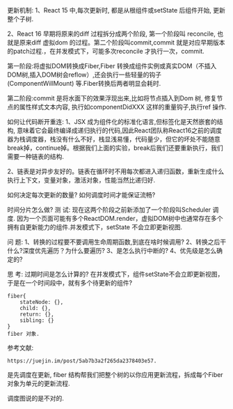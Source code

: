 更新机制:
1、React 15 中,每次更新时, 都是从根组件或setState 后组件开始, 更新整个子树.

2、React 16 早期将原来的diff 过程拆分成两个阶段, 第一个阶段叫 reconcile, 也就是原来diff 虚拟dom 的过程。第二个阶段叫commit,commit 就是对应早期版本的patch过程.，在并发模式下，可能多次reconcile 才执行一次，commit.

第一阶段:将虚拟DOM转换成Fiber,Fiber 转换成组件实例或真实DOM（不插入DOM树,插入DOM树会reflow）,还会执行一些轻量的钩子(ComponentWillMount) 等.Fiber转换后两者明显会耗时.

第二阶段:commit 是将水面下的效果浮现出来,比如将节点插入到Dom 树, 修复节点的属性样式文本内容, 执行如componentDidXXX 这样的重量钩子,执行ref 操作.

如何让代码断开重连:
1、JSX 成为组件化的标准化语言,但标签化是天然嵌套的结构, 意味着它会最终编译成递归执行的代码,因此React团队称React16之前的调度器为栈调度器，栈没有什么不好，栈显浅易懂，代码量少，但它的坏处不能随意break掉，continue掉。根据我们上面的实验，break后我们还要重新执行，我们需要一种链表的结构.

2、链表是对异步友好的。链表在循环时不用每次都进入递归函数，重新生成什么执行上下文，变量对象，激活对象，性能当然比递归好.

如何决定每次更新的数量?
如何调度时间才能保证流畅?

时间分片怎么做?
测 试:
现在这两个阶段之前新添加了一个阶段叫Scheduler 调度.
因为一个页面可能有多个ReactDOM.render，虚拟DOM树中也通常存在多个拥有自更新能力的组件.并发模式下，setState 不会立即更新视图.

问 题:
1、转换的过程要不要调用生命周期函数,到底在啥时候调用?
2、转换之后干什么?深度优先遍历？为什么要遍历?
3、是怎么执行中断的?
4、优先级是怎么确定的?

思 考:
过期时间是怎么计算的?
在并发模式下，组件setState不会立即更新视图，于是在一个时间段中，就有多个待更新的组件?

```
fiber{
  	stateNode: {},
    child: {},
    return: {},
    sibling: {}
}
fiber 对象.
```

参考文献:
```
https://juejin.im/post/5ab7b3a2f265da2378403e57.
```

是先调度在更新, fiber 结构帮我们把整个树的以你应用更新流程，拆成每个Fiber 对象为单元的更新流程.

调度图说的是不对的.
